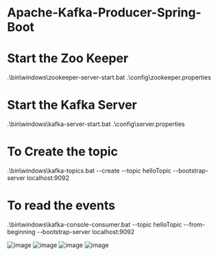 # Apache-Kafka-Producer-Spring-Boot

# Start the Zoo Keeper
.\bin\windows\zookeeper-server-start.bat .\config\zookeeper.properties

# Start the Kafka Server
.\bin\windows\kafka-server-start.bat .\config\server.properties

# To Create the topic 
.\bin\windows\kafka-topics.bat --create --topic helloTopic --bootstrap-server localhost:9092

# To read the events
.\bin\windows\kafka-console-consumer.bat --topic helloTopic --from-beginning --bootstrap-server localhost:9092

![image](https://github.com/user-attachments/assets/21447392-5765-4225-9a14-6c5502219359)
![image](https://github.com/user-attachments/assets/98ecb7f0-3a85-45a5-8a6b-14b5bf506e60)
![image](https://github.com/user-attachments/assets/d24f162d-144c-405b-a0c6-7b10abba48a0)
![image](https://github.com/user-attachments/assets/7a20b606-d355-43c9-a5f8-1f1394db5d97)

